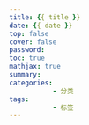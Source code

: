 ```yaml
---
title: {{ title }}
date: {{ date }}
top: false
cover: false
password:
toc: true
mathjax: true
summary:
categories: 
           - 分类
tags:
           - 标签
---
```


